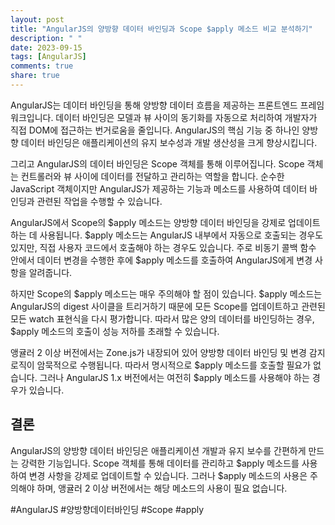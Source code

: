 ```yaml
---
layout: post
title: "AngularJS의 양방향 데이터 바인딩과 Scope $apply 메소드 비교 분석하기"
description: " "
date: 2023-09-15
tags: [AngularJS]
comments: true
share: true
---
```


AngularJS는 데이터 바인딩을 통해 양방향 데이터 흐름을 제공하는 프론트엔드 프레임워크입니다. 데이터 바인딩은 모델과 뷰 사이의 동기화를 자동으로 처리하여 개발자가 직접 DOM에 접근하는 번거로움을 줄입니다. AngularJS의 핵심 기능 중 하나인 양방향 데이터 바인딩은 애플리케이션의 유지 보수성과 개발 생산성을 크게 향상시킵니다.

그리고 AngularJS의 데이터 바인딩은 Scope 객체를 통해 이루어집니다. Scope 객체는 컨트롤러와 뷰 사이에 데이터를 전달하고 관리하는 역할을 합니다. 순수한 JavaScript 객체이지만 AngularJS가 제공하는 기능과 메소드를 사용하여 데이터 바인딩과 관련된 작업을 수행할 수 있습니다.

AngularJS에서 Scope의 $apply 메소드는 양방향 데이터 바인딩을 강제로 업데이트하는 데 사용됩니다. $apply 메소드는 AngularJS 내부에서 자동으로 호출되는 경우도 있지만, 직접 사용자 코드에서 호출해야 하는 경우도 있습니다. 주로 비동기 콜백 함수 안에서 데이터 변경을 수행한 후에 $apply 메소드를 호출하여 AngularJS에게 변경 사항을 알려줍니다.

하지만 Scope의 $apply 메소드는 매우 주의해야 할 점이 있습니다. $apply 메소드는 AngularJS의 digest 사이클을 트리거하기 때문에 모든 Scope를 업데이트하고 관련된 모든 watch 표현식을 다시 평가합니다. 따라서 많은 양의 데이터를 바인딩하는 경우, $apply 메소드의 호출이 성능 저하를 초래할 수 있습니다.

앵귤러 2 이상 버전에서는 Zone.js가 내장되어 있어 양방향 데이터 바인딩 및 변경 감지 로직이 암묵적으로 수행됩니다. 따라서 명시적으로 $apply 메소드를 호출할 필요가 없습니다. 그러나 AngularJS 1.x 버전에서는 여전히 $apply 메소드를 사용해야 하는 경우가 있습니다.

## 결론

AngularJS의 양방향 데이터 바인딩은 애플리케이션 개발과 유지 보수를 간편하게 만드는 강력한 기능입니다. Scope 객체를 통해 데이터를 관리하고 $apply 메소드를 사용하여 변경 사항을 강제로 업데이트할 수 있습니다. 그러나 $apply 메소드의 사용은 주의해야 하며, 앵귤러 2 이상 버전에서는 해당 메소드의 사용이 필요 없습니다.

#AngularJS #양방향데이터바인딩 #Scope #apply